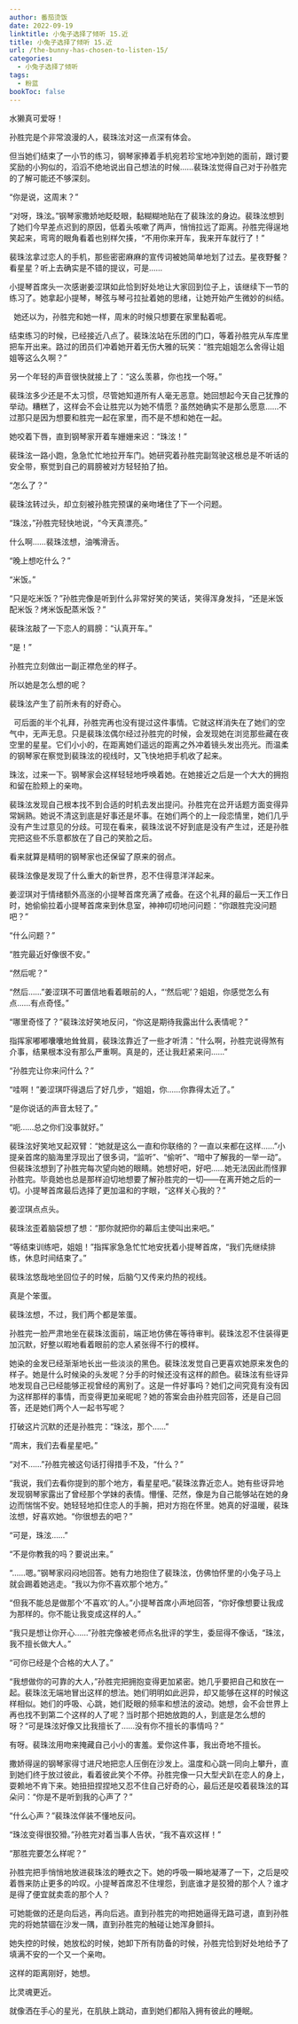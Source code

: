 ```yaml
---
author: 番茄烫饭
date: 2022-09-19
linktitle: 小兔子选择了倾听 15.近
title: 小兔子选择了倾听 15.近
url: /the-bunny-has-chosen-to-listen-15/
categories:
  - 小兔子选择了倾听
tags:
  - 粉蓝
bookToc: false
---
```


水獭真可爱呀！

<!--more-->






孙胜完是个非常浪漫的人，裴珠泫对这一点深有体会。
 


但当她们结束了一小节的练习，钢琴家捧着手机宛若珍宝地冲到她的面前，跟讨要奖励的小狗似的，滔滔不绝地说出自己想法的时候……裴珠泫觉得自己对于孙胜完的了解可能还不够深刻。

“你是说，这周末？”

“对呀，珠泫。”钢琴家撒娇地眨眨眼，黏糊糊地贴在了裴珠泫的身边。裴珠泫想到了她们今早差点迟到的原因，低着头咳嗽了两声，悄悄拉远了距离。孙胜完得逞地笑起来，弯弯的眼角看着也别样欠揍，“不用你来开车，我来开车就行了！”

裴珠泫拿过恋人的手机，那些密密麻麻的宣传词被她简单地划了过去。星夜野餐？看星星？听上去确实是不错的提议，可是……

小提琴首席头一次感谢姜涩琪如此恰到好处地让大家回到位子上，该继续下一节的练习了。她拿起小提琴，琴弦与琴弓拉扯着她的思绪，让她开始产生微妙的纠结。


 
她还以为，孙胜完和她一样，周末的时候只想要在家里黏着呢。
 


结束练习的时候，已经接近八点了。裴珠泫站在乐团的门口，等着孙胜完从车库里把车开出来。路过的团员们冲着她开着无伤大雅的玩笑：“胜完姐姐怎么舍得让姐姐等这么久啊？”

另一个年轻的声音很快就接上了：“这么羡慕，你也找一个呀。”

裴珠泫多少还是不太习惯，尽管她知道所有人毫无恶意。她回想起今天自己犹豫的举动。糟糕了，这样会不会让胜完以为她不情愿？虽然她确实不是那么愿意……不过那只是因为想要和胜完一起在家里，而不是不想和她在一起。

她咬着下唇，直到钢琴家开着车姗姗来迟：“珠泫！”

裴珠泫一路小跑，急急忙忙地拉开车门。她研究着孙胜完副驾驶这根总是不听话的安全带，察觉到自己的肩膀被对方轻轻拍了拍。

“怎么了？”

裴珠泫转过头，却立刻被孙胜完预谋的亲吻堵住了下一个问题。

“珠泫，”孙胜完轻快地说，“今天真漂亮。”

什么啊……裴珠泫想，油嘴滑舌。

“晚上想吃什么？”

“米饭。”

“只是吃米饭？”孙胜完像是听到什么非常好笑的笑话，笑得浑身发抖，“还是米饭配米饭？烤米饭配蒸米饭？”

裴珠泫敲了一下恋人的肩膀：“认真开车。”

“是！”

孙胜完立刻做出一副正襟危坐的样子。

所以她是怎么想的呢？

裴珠泫产生了前所未有的好奇心。


 
可后面的半个礼拜，孙胜完再也没有提过这件事情。它就这样消失在了她们的空气中，无声无息。只是裴珠泫偶尔经过孙胜完的时候，会发现她在浏览那些藏在夜空里的星星。它们小小的，在距离她们遥远的距离之外冲着镜头发出亮光。而温柔的钢琴家在察觉到裴珠泫的视线时，又飞快地把手机收了起来。

珠泫，过来一下。钢琴家会这样轻轻地呼唤着她。在她接近之后是一个大大的拥抱和留在脸颊上的亲吻。

裴珠泫发现自己根本找不到合适的时机去发出提问。孙胜完在岔开话题方面变得异常娴熟。她说不清这到底是好事还是坏事。在她们两个的上一段恋情里，她们几乎没有产生过意见的分歧。可现在看来，裴珠泫说不好到底是没有产生过，还是孙胜完把这些不乐意都放在了自己的笑脸之后。

看来就算是精明的钢琴家也还保留了原来的弱点。

裴珠泫像是发现了什么重大的新世界，忍不住得意洋洋起来。
 


姜涩琪对于情绪额外高涨的小提琴首席充满了戒备。在这个礼拜的最后一天工作日时，她偷偷拉着小提琴首席来到休息室，神神叨叨地问问题：“你跟胜完没问题吧？”

“什么问题？”

“胜完最近好像很不安。”

“然后呢？”

“然后……”姜涩琪不可置信地看着眼前的人，“‘然后呢’？姐姐，你感觉怎么有点……有点奇怪。”

“哪里奇怪了？”裴珠泫好笑地反问，“你这是期待我露出什么表情呢？”

指挥家嘟嘟囔囔地耸耸肩，裴珠泫靠近了一些才听清：“什么啊，孙胜完说得煞有介事，结果根本没有那么严重啊。真是的，还让我赶紧来问……”

“孙胜完让你来问什么？”

“哇啊！”姜涩琪吓得退后了好几步，“姐姐，你……你靠得太近了。”

“是你说话的声音太轻了。”

“呃……总之你们没事就好。”

裴珠泫好笑地叉起双臂：“她就是这么一直和你联络的？一直以来都在这样……”小提亲首席的脑海里浮现出了很多词，“监听”、“偷听”、“暗中了解我的一举一动”。但裴珠泫想到了孙胜完每次望向她的眼睛。她想好吧，好吧……她无法因此而怪罪孙胜完。毕竟她也总是那样迫切地想要了解孙胜完的一切——在离开她之后的一切。小提琴首席最后选择了更加温和的字眼，“这样关心我的？”

姜涩琪点点头。

裴珠泫歪着脑袋想了想：“那你就把你的幕后主使叫出来吧。”

“等结束训练吧，姐姐！”指挥家急急忙忙地安抚着小提琴首席，“我们先继续排练，休息时间结束了。”

裴珠泫悠哉地坐回位子的时候，后脑勺又传来灼热的视线。

真是个笨蛋。

裴珠泫想，不过，我们两个都是笨蛋。
 


孙胜完一脸严肃地坐在裴珠泫面前，端正地仿佛在等待审判。裴珠泫忍不住装得更加沉默，好整以暇地看着眼前的恋人紧张得不行的模样。

她染的金发已经渐渐地长出一些淡淡的黑色。裴珠泫发觉自己更喜欢她原来发色的样子。她是什么时候染的头发呢？分手的时候还没有这样的颜色。裴珠泫有些讶异地发现自己已经能够正视曾经的离别了。这是一件好事吗？她们之间究竟有没有因为这样那样的事情，而变得更加亲昵呢？她的答案会由孙胜完回答，还是自己回答，还是她们两个人一起书写呢？

打破这片沉默的还是孙胜完：“珠泫，那个……”

“周末，我们去看星星吧。”

“对不……”孙胜完被这句话打得措手不及，“什么？”

“我说，我们去看你提到的那个地方，看星星吧。”裴珠泫靠近恋人。她有些讶异地发现钢琴家露出了曾经那个学妹的表情。懵懂、茫然，像是为自己能够站在她的身边而惴惴不安。她轻轻地扣住恋人的手腕，把对方抱在怀里。她真的好温暖，裴珠泫想，好喜欢她。“你很想去的吧？”

“可是，珠泫……”

“不是你教我的吗？要说出来。”

“……嗯。”钢琴家闷闷地回答。她有力地抱住了裴珠泫，仿佛怕怀里的小兔子马上就会踢着她逃走。“我以为你不喜欢那个地方。”

“但我不能总是做那个‘不喜欢’的人。”小提琴首席小声地回答，“你好像想要让我成为那样的。你不能让我变成这样的人。”

“我只是想让你开心……”孙胜完像被老师点名批评的学生，委屈得不像话，“珠泫，我不擅长做大人。”

“可你已经是个合格的大人了。”

“我想做你的可靠的大人，”孙胜完把拥抱变得更加紧密。她几乎要把自己和放在一起。裴珠泫无端地冒出这样的想法。她们明明如此迥异，却又能够在这样的时候这样相似。她们的呼吸、心跳，她们眨眼的频率和想法的波动。她想，会不会世界上再也找不到第二个这样的人了呢？当时那个把她放跑的人，到底是怎么想的呀？“可是珠泫好像又比我擅长了……没有你不擅长的事情吗？”

有呀。裴珠泫用吻来掩藏自己小小的害羞。爱你这件事，我出奇地不擅长。

撒娇得逞的钢琴家得寸进尺地把恋人压倒在沙发上。温度和心跳一同向上攀升，直到她们终于放过彼此，看着彼此笑个不停。孙胜完像一只大型犬趴在恋人的身上，耍赖地不肯下来。她扭扭捏捏地又忍不住自己好奇的心，最后还是咬着裴珠泫的耳朵问：“你是不是听到我的心声了？”

“什么心声？”裴珠泫佯装不懂地反问。

“珠泫变得很狡猾。”孙胜完对着当事人告状，“我不喜欢这样！”

“那胜完要怎么样呢？”

孙胜完把手悄悄地放进裴珠泫的睡衣之下。她的呼吸一瞬地凝滞了一下，之后是咬着唇来防止更多的吟叹。小提琴首席忍不住埋怨，到底谁才是狡猾的那个人？谁才是得了便宜就卖乖的那个人？

可她能做的还是向后逃，再向后逃。直到孙胜完的吻把她逼得无路可退，直到孙胜完的将她禁锢在沙发一隅，直到孙胜完的触碰让她浑身颤抖。
 


她失控的时候，她放松的时候，她卸下所有防备的时候，孙胜完恰到好处地给予了填满不安的一个又一个亲吻。

这样的距离刚好，她想。

比灵魂更近。
 


就像洒在手心的星光，在肌肤上跳动，直到她们都陷入拥有彼此的睡眠。
